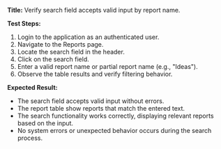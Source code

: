 **Title:** Verify search field accepts valid input by report name.

**Test Steps:**
1. Login to the application as an authenticated user.
2. Navigate to the Reports page.
3. Locate the search field in the header.
4. Click on the search field.
5. Enter a valid report name or partial report name (e.g., "Ideas").
6. Observe the table results and verify filtering behavior.

**Expected Result:**
- The search field accepts valid input without errors.
- The report table show reports that match the entered text.
- The search functionality works correctly, displaying relevant reports based on the input.
- No system errors or unexpected behavior occurs during the search process.